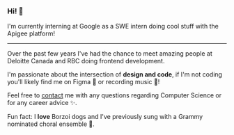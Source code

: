 ### Hi! 👋

I'm currently interning at Google as a SWE intern doing cool stuff with the Apigee platform!

---

Over the past few years I've had the chance to meet amazing people at Deloitte Canada and RBC doing frontend development. 

I'm passionate about the intersection of **design and code**, if I'm not coding you'll likely find me on Figma 📐 or recording music 🎵! 

Feel free to [contact](mailto:omar.garciaflores@carleton.ca) me with any questions regarding Computer Science or for any career advice ✨.

Fun fact: I **love** Borzoi dogs and I've previously sung with a Grammy nominated choral ensemble 🎼.
